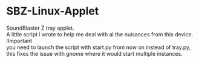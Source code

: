 # SBZ-Linux-Applet
SoundBlaster Z tray applet.<br/>
A little script i wrote to help me deal with al the nuisances from this device.
<br/>
!Important<br/>
you need to launch the script with start.py from now on instead of tray.py, this fixes the issue with gnome where it would start multiple instances.
